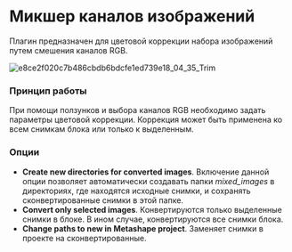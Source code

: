 # Микшер каналов изображений

Плагин предназначен для цветовой коррекции набора изображений путем смешения каналов RGB.

![e8ce2f020c7b486cbdb6bdcfe1ed739e18_04_35_Trim](https://user-images.githubusercontent.com/27758021/120075141-c8277580-c0a8-11eb-9f1a-9bf22ce7c130.gif)

### Принцип работы

При помощи ползунков и выбора каналов RGB необходимо задать параметры цветовой коррекции.
Коррекция может быть применена ко всем снимкам блока или только к выделенным.

### Опции
- **Create new directories for converted images**. Включение данной опции позволяет автоматически создавать папки _mixed_images_ в директориях, 
  где находятся исходные снимки, и сохранять сконвертированные снимки в этой папке.
- **Convert only selected images**. Конвертируются только выделенные снимки в блоке. В ином случае, конвертируются все снимки блока.
- **Change paths to new in Metashape project**. Заменяет снимки в проекте на сконвертированные.
